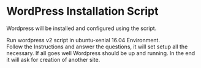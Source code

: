 # WordPress Installation Script
Wordpress will be installed and configured using the script.

Run wordpress v2 script in ubuntu-xenial 16.04 Environment.<br />
Follow the Instructions and answer the questions, it will set setup all the necessary. If all goes well Wordpress should be up and running. In the end it will ask for creation of another site.<br />
 
